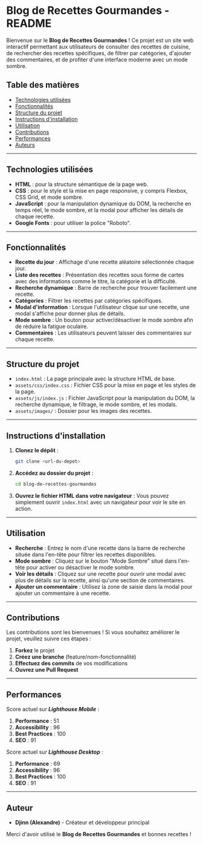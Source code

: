 # Blog de Recettes Gourmandes - README

Bienvenue sur le **Blog de Recettes Gourmandes** ! Ce projet est un site web interactif permettant aux utilisateurs de consulter des recettes de cuisine, de rechercher des recettes spécifiques, de filtrer par catégories, d'ajouter des commentaires, et de profiter d'une interface moderne avec un mode sombre.

## Table des matières
- [Technologies utilisées](#technologies-utilisées)
- [Fonctionnalités](#fonctionnalités)
- [Structure du projet](#structure-du-projet)
- [Instructions d'installation](#instructions-dinstallation)
- [Utilisation](#utilisation)
- [Contributions](#contributions)
- [Performances](#performances)
- [Auteurs](#auteur)

---

## Technologies utilisées

- **HTML** : pour la structure sémantique de la page web.
- **CSS** : pour le style et la mise en page responsive, y compris Flexbox, CSS Grid, et mode sombre.
- **JavaScript** : pour la manipulation dynamique du DOM, la recherche en temps réel, le mode sombre, et la modal pour afficher les détails de chaque recette.
- **Google Fonts** : pour utiliser la police "Roboto".

---

## Fonctionnalités

- **Recette du jour** : Affichage d'une recette aléatoire sélectionnée chaque jour.
- **Liste des recettes** : Présentation des recettes sous forme de cartes avec des informations comme le titre, la catégorie et la difficulté.
- **Recherche dynamique** : Barre de recherche pour trouver facilement une recette.
- **Catégories** : Filtrer les recettes par catégories spécifiques.
- **Modal d'information** : Lorsque l'utilisateur clique sur une recette, une modal s'affiche pour donner plus de détails.
- **Mode sombre** : Un bouton pour activer/désactiver le mode sombre afin de réduire la fatigue oculaire.
- **Commentaires** : Les utilisateurs peuvent laisser des commentaires sur chaque recette.

---

## Structure du projet

- `index.html` : La page principale avec la structure HTML de base.
- `assets/css/index.css` : Fichier CSS pour la mise en page et les styles de la page.
- `assets/js/index.js` : Fichier JavaScript pour la manipulation du DOM, la recherche dynamique, le filtrage, le mode sombre, et les modals.
- `assets/images/` : Dossier pour les images des recettes.

---

## Instructions d'installation

1. **Clonez le dépôt** :
   ```bash
   git clone <url-du-depot>
   ```

2. **Accédez au dossier du projet** :
   ```bash
   cd blog-de-recettes-gourmandes
   ```

3. **Ouvrez le fichier HTML dans votre navigateur** :
   Vous pouvez simplement ouvrir `index.html` avec un navigateur pour voir le site en action.

---

## Utilisation

- **Recherche** : Entrez le nom d'une recette dans la barre de recherche située dans l'en-tête pour filtrer les recettes disponibles.
- **Mode sombre** : Cliquez sur le bouton "Mode Sombre" situé dans l'en-tête pour activer ou désactiver le mode sombre.
- **Voir les détails** : Cliquez sur une recette pour ouvrir une modal avec plus de détails sur la recette, ainsi qu'une section de commentaires.
- **Ajouter un commentaire** : Utilisez la zone de saisie dans la modal pour ajouter un commentaire à une recette.

---

## Contributions

Les contributions sont les bienvenues ! Si vous souhaitez améliorer le projet, veuillez suivre ces étapes :

1. **Forkez** le projet
2. **Créez une branche** (feature/nom-fonctionnalité)
3. **Effectuez des commits** de vos modifications
4. **Ouvrez une Pull Request**

---

## Performances

Score actuel sur ***Lighthouse Mobile*** :

1. **Performance** : 51
2. **Accessibility** : 96
3. **Best Practices** : 100
4. **SEO** : 91

Score actuel sur ***Lighthouse Desktop*** :

1. **Performance** : 69
2. **Accessibility** : 96
3. **Best Practices** : 100
4. **SEO** : 91

---

## Auteur

- **Djinn (Alexandre)** - Créateur et développeur principal

Merci d'avoir utilisé le **Blog de Recettes Gourmandes** et bonnes recettes !

